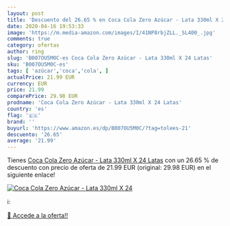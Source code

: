 ```yaml
---
layout: post
title: 'Descuento del 26.65 % en Coca Cola Zero Azúcar - Lata 330ml X 24 '
date: 2020-04-16 19:53:33
image: 'https://m.media-amazon.com/images/I/41NP8rbjZLL._SL400_.jpg'
comments: true
category: ofertas
author: ring
slug: 'B007OU5M0C-es Coca Cola Zero Azúcar - Lata 330ml X 24 Latas'
sku: 'B007OU5M0C-es'
tags: [ 'azúcar','coca','cola', ]
actualPrice: 21.99 EUR
currency: EUR
price: 21.99
comparePrice: 29.98 EUR
prodname: 'Coca Cola Zero Azúcar - Lata 330ml X 24 Latas'
country: 'es'
flag: '🇪🇸'
brand: ''
buyurl: 'https://www.amazon.es/dp/B007OU5M0C/?tag=tolees-21'
descuento: '26.65'
average: '21.99'
---
```


Tienes [Coca Cola Zero Azúcar - Lata 330ml X 24 Latas](https://www.amazon.es/dp/B007OU5M0C/?tag=tolees-21) con un 26.65 % de descuento con precio de oferta de 21.99 EUR (original: 29.98 EUR) en el siguiente enlace!

[![Coca Cola Zero Azúcar - Lata 330ml X 24 ](https://m.media-amazon.com/images/I/41NP8rbjZLL._SL400_.jpg)](https://www.amazon.es/dp/B007OU5M0C/?tag=tolees-21)

ℹ️:


[🛒 Accede a la oferta!!](https://www.amazon.es/dp/B007OU5M0C/?tag=tolees-21)
